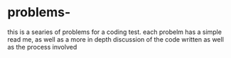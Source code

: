 # problems-
this is a searies of problems for a coding test.
each probelm has a simple read me, as well as a more in depth discussion of
the code written as well as the process involved

